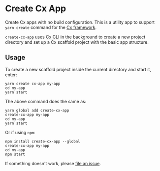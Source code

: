# Create Cx App

Create Cx apps with no build configuration.
This is a utility app to support `yarn create` command for the [Cx framework](https://cxjs.io/v/master/docs/intro/about).

`create-cx-app` uses [Cx CLI](https://www.npmjs.com/package/cx-cli) in the background to create a new project directory and set up a Cx scaffold project with the basic app structure.

## Usage

To create a new scaffold project inside the current directory and start it, enter:
```
yarn create cx-app my-app
cd my-app
yarn start
```

The above command does the same as:
```
yarn global add create-cx-app
create-cx-app my-app
cd my-app
yarn start
```

Or if using `npm`:
```
npm install create-cx-app --global
create-cx-app my-app
cd my-app
npm start
```

If something doesn't work, please [file an issue](https://github.com/codaxy/cxjs/issues).